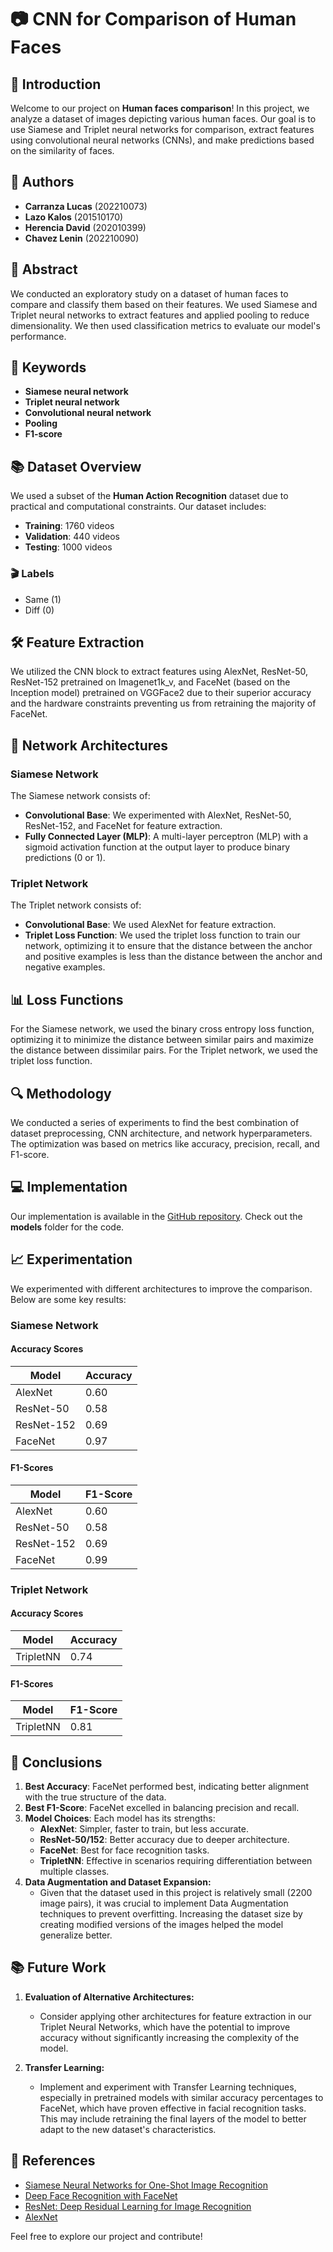 # 📷 CNN for Comparison of Human Faces

## 🚀 Introduction
Welcome to our project on **Human faces comparison**! In this project, we analyze a dataset of images depicting various human faces. Our goal is to use Siamese and Triplet neural networks for comparison, extract features using convolutional neural networks (CNNs), and make predictions based on the similarity of faces.

## 👥 Authors
- **Carranza Lucas** (202210073)
- **Lazo Kalos** (201510170)
- **Herencia David** (202010399)
- **Chavez Lenin** (202210090)

## 📄 Abstract
We conducted an exploratory study on a dataset of human faces to compare and classify them based on their features. We used Siamese and Triplet neural networks to extract features and applied pooling to reduce dimensionality. We then used classification metrics to evaluate our model's performance.

## 🔑 Keywords
- **Siamese neural network**
- **Triplet neural network**
- **Convolutional neural network**
- **Pooling**
- **F1-score**

## 📚 Dataset Overview
We used a subset of the **Human Action Recognition** dataset due to practical and computational constraints. Our dataset includes:
- **Training**: 1760 videos
- **Validation**: 440 videos
- **Testing**: 1000 videos

### 🎬 Labels
- Same (1)
- Diff (0)

## 🛠️ Feature Extraction
We utilized the CNN block to extract features using AlexNet, ResNet-50, ResNet-152 pretrained on Imagenet1k_v, and FaceNet (based on the Inception model) pretrained on VGGFace2 due to their superior accuracy and the hardware constraints preventing us from retraining the majority of FaceNet.

## 🧠 Network Architectures

### Siamese Network
The Siamese network consists of:
- **Convolutional Base**: We experimented with AlexNet, ResNet-50, ResNet-152, and FaceNet for feature extraction.
- **Fully Connected Layer (MLP)**: A multi-layer perceptron (MLP) with a sigmoid activation function at the output layer to produce binary predictions (0 or 1).

### Triplet Network
The Triplet network consists of:
- **Convolutional Base**: We used AlexNet for feature extraction.
- **Triplet Loss Function**: We used the triplet loss function to train our network, optimizing it to ensure that the distance between the anchor and positive examples is less than the distance between the anchor and negative examples.

## 📊 Loss Functions
For the Siamese network, we used the binary cross entropy loss function, optimizing it to minimize the distance between similar pairs and maximize the distance between dissimilar pairs. For the Triplet network, we used the triplet loss function.

## 🔍 Methodology
We conducted a series of experiments to find the best combination of dataset preprocessing, CNN architecture, and network hyperparameters. The optimization was based on metrics like accuracy, precision, recall, and F1-score.

## 💻 Implementation
Our implementation is available in the [GitHub repository](https://github.com/slamgLuke/FacesInTheWild/tree/main). Check out the **models** folder for the code.

## 📈 Experimentation
We experimented with different architectures to improve the comparison. Below are some key results:

### Siamese Network

#### Accuracy Scores
| Model       | Accuracy |
|-------------|----------|
| AlexNet     | 0.60     |
| ResNet-50   | 0.58     |
| ResNet-152  | 0.69     |
| FaceNet     | 0.97     |

#### F1-Scores
| Model       | F1-Score |
|-------------|----------|
| AlexNet     | 0.60     |
| ResNet-50   | 0.58     |
| ResNet-152  | 0.69     |
| FaceNet     | 0.99     |

### Triplet Network

#### Accuracy Scores
| Model       | Accuracy |
|-------------|----------|
| TripletNN   | 0.74     |

#### F1-Scores
| Model       | F1-Score |
|-------------|----------|
| TripletNN   | 0.81     |

## 📝 Conclusions
1. **Best Accuracy**: FaceNet performed best, indicating better alignment with the true structure of the data.
2. **Best F1-Score**: FaceNet excelled in balancing precision and recall.
3. **Model Choices**: Each model has its strengths:
    - **AlexNet**: Simpler, faster to train, but less accurate.
    - **ResNet-50/152**: Better accuracy due to deeper architecture.
    - **FaceNet**: Best for face recognition tasks.
    - **TripletNN**: Effective in scenarios requiring differentiation between multiple classes.
4. **Data Augmentation and Dataset Expansion:**
   - Given that the dataset used in this project is relatively small (2200 image pairs), it was crucial to implement Data Augmentation techniques to prevent overfitting. Increasing the dataset size by creating modified versions of the images helped the model generalize better.

## 📚 Future Work
1. **Evaluation of Alternative Architectures:**
   - Consider applying other architectures for feature extraction in our Triplet Neural Networks, which have the potential to improve accuracy without significantly increasing the complexity of the model.

2. **Transfer Learning:**
   - Implement and experiment with Transfer Learning techniques, especially in pretrained models with similar accuracy percentages to FaceNet, which have proven effective in facial recognition tasks. This may include retraining the final layers of the model to better adapt to the new dataset's characteristics.

## 📜 References
- [Siamese Neural Networks for One-Shot Image Recognition](https://www.cs.cmu.edu/~rsalakhu/papers/oneshot1.pdf)
- [Deep Face Recognition with FaceNet](https://doi.org/10.1109/CVPR.2015.7298682)
- [ResNet: Deep Residual Learning for Image Recognition](https://doi.org/10.1109/cvpr.2016.90)
- [AlexNet](https://doi.org/10.48550/arXiv.1404.5997)

Feel free to explore our project and contribute!
